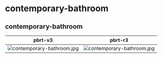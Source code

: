 # contemporary-bathroom
## contemporary-bathroom
|pbrt-v3|pbrt-r3|
|---|---|
|![contemporary-bathroom.jpg](../v3/contemporary-bathroom/contemporary-bathroom.jpg)|![contemporary-bathroom.jpg](../r3/contemporary-bathroom/contemporary-bathroom.jpg)|
